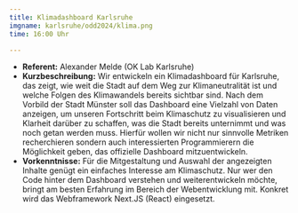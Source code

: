 ```yaml
---
title: Klimadashboard Karlsruhe
imgname: karlsruhe/odd2024/klima.png
time: 16:00 Uhr

---
```



- **Referent:** Alexander Melde (OK Lab Karlsruhe)
- **Kurzbeschreibung:** Wir entwickeln ein Klimadashboard für Karlsruhe, das zeigt, wie weit die Stadt auf dem Weg zur Klimaneutralität ist und welche Folgen des Klimawandels bereits sichtbar sind. Nach dem Vorbild der Stadt Münster soll das Dashboard eine Vielzahl von Daten anzeigen, um unseren Fortschritt beim Klimaschutz zu visualisieren und Klarheit darüber zu schaffen, was die Stadt bereits unternimmt und was noch getan werden muss. Hierfür wollen wir nicht nur sinnvolle Metriken recherchieren sondern auch interessierten Programmierern die Möglichkeit geben, das offizielle Dashboard mitzuentwickeln.
- **Vorkenntnisse:** Für die Mitgestaltung und Auswahl der angezeigten Inhalte genügt ein einfaches Interesse am Klimaschutz. Nur wer den Code hinter dem Dashboard verstehen und weiterentwickeln möchte, bringt am besten Erfahrung im Bereich der Webentwicklung mit. Konkret wird das Webframework Next.JS (React) eingesetzt.

